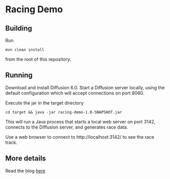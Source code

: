 Racing Demo
===

Building
---

Run

    mvn clean install

from the root of this repository.


Running
---

Download and install Diffusion 6.0. Start a Diffusion server locally,
using the default configuration which will accept connections on port
8080.

Execute the jar in the target directory

    cd target && java -jar racing-demo-1.0-SNAPSHOT.jar


This will run a Java process that starts a local web server on port
3142, connects to the Diffusion server, and generates race data.

Use a web browser to connect to http://localhost:3142/ to see the race
track.


More details
---

Read the blog [here](https://www.pushtechnology.com/blog/play-back-historical-data-with-time-series-topics)
